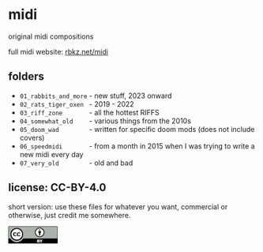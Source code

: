 # midi
original midi compositions

full midi website: [rbkz.net/midi](https://rbkz.net/midi/)

## folders

* `01_rabbits_and_more` - new stuff, 2023 onward
* `02_rats_tiger_oxen ` - 2019 - 2022
* `03_riff_zone       ` - all the hottest RIFFS
* `04_somewhat_old    ` - various things from the 2010s
* `05_doom_wad        ` - written for specific doom mods (does not include covers)
* `06_speedmidi       ` - from a month in 2015 when I was trying to write a new midi every day
* `07_very_old        ` - old and bad

## license: CC-BY-4.0

short version: use these files for whatever you want, commercial or otherwise, just credit me somewhere.

![CC-BY](by.png "CC-BY")